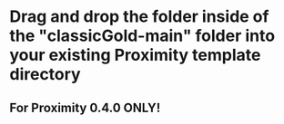 # Drag and drop the folder inside of the "classicGold-main" folder into your existing Proximity template directory

## For Proximity 0.4.0 ONLY!